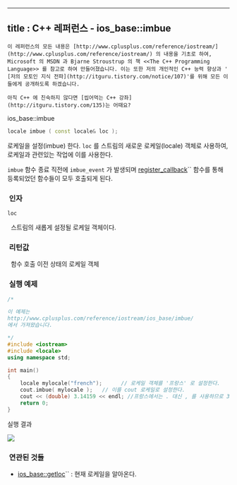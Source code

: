 ----------------
title : C++ 레퍼런스 - ios_base::imbue
--------------



```warning
이 레퍼런스의 모든 내용은 [http://www.cplusplus.com/reference/iostream/](http://www.cplusplus.com/reference/iostream/) 의 내용을 기초로 하여, Microsoft 의 MSDN 과 Bjarne Stroustrup 의 책 <<The C++ Programming Language>> 를 참고로 하여 만들어졌습니다. 이는 또한 저의 개인적인 C++ 능력 향상과 ' [저의 모토인 지식 전파](http://itguru.tistory.com/notice/107)'를 위해 모든 이들에게 공개하도록 하겠습니다.
```

```info
아직 C++ 에 친숙하지 않다면 [씹어먹는 C++ 강좌](http://itguru.tistory.com/135)는 어때요?
```

ios_base::imbue




```cpp
locale imbue ( const locale& loc );
```


로케일을 설정(imbue) 한다.
`loc` 를 스트림의 새로운 로케일(locale) 객체로 사용하여, 로케일과 관련있는 작업에 이를 사용한다.

`imbue` 함수 종료 직전에 `imbue_event` 가 발생되며 [register_callback](http://itguru.tistory.com/159)`` 함수를 통해 등록되었던 함수들이 모두 호출되게 된다.





###  인자




`loc`

  스트림의 새롭게 설정될 로케일 객체이다.




###  리턴값




  함수 호출 이전 상태의 로케일 객체



###  실행 예제




```cpp
/*

이 예제는
http://www.cplusplus.com/reference/iostream/ios_base/imbue/
에서 가져왔습니다.

*/
#include <iostream>
#include <locale>
using namespace std;

int main()
{
    locale mylocale("french");      // 로케일 객체를 '프랑스' 로 설정한다.
    cout.imbue( mylocale );   // 이를 cout 로케일로 설정한다.
    cout << (double) 3.14159 << endl; //프랑스에서는 . 대신 , 를 사용하므로 3,14159 로 표시된다.
    return 0;
}
```

실행 결과

![](http://img1.daumcdn.net/thumb/R1920x0/?fname=http%3A%2F%2Fcfile24.uf.tistory.com%2Fimage%2F13095D574E4E10412DED75)



###  연관된 것들




*  [ios_base::getloc](http://itguru.tistory.com/160)`` : 현재 로케일을 알아온다.






